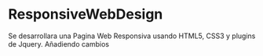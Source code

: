 # ResponsiveWebDesign
Se desarrollara una Pagina Web Responsiva usando HTML5, CSS3 y plugins de Jquery.
Añadiendo cambios

